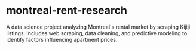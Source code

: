# montreal-rent-research
A data science project analyzing Montreal's rental market by scraping Kijiji listings. Includes web scraping, data cleaning, and predictive modeling to identify factors influencing apartment prices.
